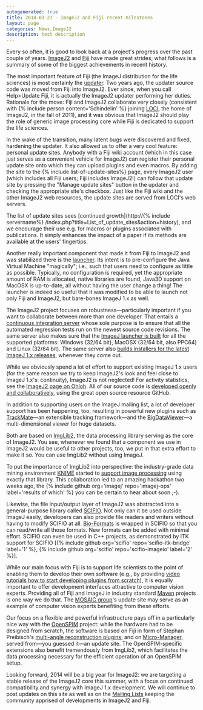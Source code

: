 ```yaml
---
autogenerated: true
title: 2014-03-27 - ImageJ2 and Fiji recent milestones
layout: page
categories: News,ImageJ2
description: test description
---
```


Every so often, it is good to look back at a project's progress over the past couple of years. [ImageJ2](/software/imagej2) and [Fiji](/fiji) have made great strides; what follows is a summary of some of the biggest achievements in recent history.

The most important feature of Fiji (the ImageJ distribution for the life sciences) is most certainly the [updater](/plugins/updater). Two years ago, the updater source code was moved from Fiji into ImageJ2. Ever since, when you call Help&gt;Update Fiji, it is actually the ImageJ2 updater performing her duties. Rationale for the move: Fiji and ImageJ2 collaborate very closely (consistent with {% include person content='Schindelin' %} joining [LOCI](http://loci.wisc.edu/), the home of ImageJ2, in the fall of 2011), and it was obvious that ImageJ2 should play the role of generic image processing core while Fiji is dedicated to support the life sciences.

In the wake of the transition, many latent bugs were discovered and fixed, hardening the updater. It also allowed us to offer a very cool feature: personal update sites. Anybody with a Fiji wiki account (which in this case just serves as a convenient vehicle for ImageJ2) can register their personal update site onto which they can upload plugins and even macros. By adding the site to the {% include list-of-update-sites%}
 page, every ImageJ2 user (which includes all Fiji users; Fiji includes ImageJ2!) can follow that update site by pressing the "Manage update sites" button in the updater and checking the appropriate site's checkbox. Just like the Fiji wiki and the other ImageJ2 web resources, the update sites are served from LOCI's web servers.

The list of update sites sees [continued growth](http://{% include servername%}
/index.php?title=List_of_update_sites&action=history), and we encourage their use e.g. for macros or plugins associated with publications. It simply enhances the impact of a paper if its methods are available at the users' fingertips.

Another really important component that made it from Fiji to ImageJ2 and was stabilized there is the [launcher](Launcher). Its intent is to pre-configure the Java Virtual Machine "magically"; i.e., such that users need to configure as little as possible. Typically, no configuration is required, yet the appropriate amount of RAM is allocated, native libraries are found, Java3D support on MacOSX is up-to-date, all without having the user change a thing! The launcher is indeed so useful that it was modified to be able to launch not only Fiji and ImageJ2, but bare-bones ImageJ 1.x as well.

The ImageJ2 project focuses on robustness—particularly important if you want to collaborate between more than one developer. That entails a [continuous integration server](http://jenkins.imagej.net/) whose sole purpose is to ensure that all the automated regression tests run on the newest source code revisions. The same server also makes sure that the [ImageJ launcher is built](http://jenkins.imagej.net/job/ImageJ-launcher/) for all the supported platforms: Windows (32/64 bit), MacOSX (32/64 bit, also PPC64) and Linux (32/64 bit). The same server also [builds installers for the latest ImageJ 1.x releases](http://jenkins.imagej.net/job/ImageJ1-releases/), whenever they come out.

While we obviously spend a lot of effort to support existing ImageJ 1.x users (for the same reason we try to keep ImageJ2's look and feel close to ImageJ 1.x's: continuity), ImageJ2 is not neglected! For activity statistics, see the [ImageJ2 page on Ohloh](https://www.ohloh.net/p/imagej2). All of our source code is [developed openly and collaboratively](https://github.com/imagej), using the great open source resource GitHub.

In addition to supporting users on the ImageJ mailing list, a lot of developer support has been happening, too, resulting in powerful new plugins such as [TrackMate](/plugins/trackmate)—an extensible tracking framework—and the [BigDataViewer](BigDataViewer)—a multi-dimensional viewer for huge datasets.

Both are based on [ImgLib2](/imglib2), the data processing library serving as the core of ImageJ2. You see, whenever we found that a component we use in ImageJ2 would be useful to other projects, too, we put in that extra effort to make it so. You can use ImgLib2 without using ImageJ.

To put the importance of ImgLib2 into perspective: the industry-grade data mining environment [KNIME](/software/knime) started to [support image processing](http://tech.knime.org/community/image-processing) using exactly that library. This collaboration led to an amazing hackathon two weeks ago, the {% include github org='imagej' repo='imagej-ops' label='results of which' %} you can be certain to hear about soon ;-).

Likewise, the file input/output layer of ImageJ2 was abstracted into a general-purpose library called [SCIFIO](/software/scifio). Not only can it be used outside ImageJ easily, developers can also provide file readers and writers without having to modify SCIFIO at all. [Bio-Formats](/formats/bio-formats) is wrapped in SCIFIO so that you can read/write all those formats. New formats can be added with minimal effort. SCIFIO can even be used in C++ projects, as demonstrated by ITK support for SCIFIO \[{% include github org='scifio' repo='scifio-itk-bridge' label='1' %}, {% include github org='scifio' repo='scifio-imageio' label='2' %}\].

While our main focus with Fiji is to support life scientists to the point of enabling them to develop their own software (e.g., by providing [video tutorials how to start developing plugins from scratch](https://www.youtube.com/channel/UCOXCsWKZNGez9QOQMWw-Qww)), it is equally important to offer development interfaces attractive to computer vision experts. Providing all of Fiji and ImageJ in industry standard [Maven](/develop/maven) projects is one way we do that. The [MOSAIC group](http://mosaic.mpi-cbg.de/)'s update site may serve as an example of computer vision experts benefiting from these efforts.

Our focus on a flexible and powerful infrastructure pays off in a particularly nice way with the [OpenSPIM](http://openspim.org/) project: while the hardware had to be designed from scratch, the software is based on Fiji in form of Stephan Preibisch's [multi-angle reconstruction plugins](/plugins/spim-registration), and on [Micro-Manager](http://www.micro-manager.org/), served from—you guessed it—an update site. The OpenSPIM-specific extensions also benefit tremendously from ImgLib2, which facilitates the data processing necessary for the efficient operation of an OpenSPIM setup.

Looking forward, 2014 will be a big year for ImageJ2: we are targeting a stable release of the ImageJ2 core this summer, with a focus on continued compatibility and synergy with ImageJ 1.x development. We will continue to post updates on this site as well as on the [Mailing Lists](Mailing_Lists) keeping the community apprised of developments in ImageJ2 and Fiji.

 
